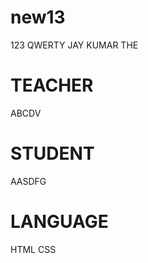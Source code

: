 # new13
123
QWERTY 
JAY KUMAR
THE
  

  # TEACHER
  ABCDV

  # STUDENT 
  AASDFG
   
   # LANGUAGE 
HTML CSS